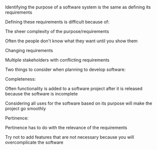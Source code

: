 Identifying the purpose of a software system is the same as defining its requirements



Defining these requirements is difficult because of:


The sheer complexity of the purpose/requirements

Often the people don't know what they want until you show them

Changing requirements

Multiple stakeholders with conflicting requirements



Two things to consider when planning to develop software:


Completeness:


Often functionality is added to a software project after it is released because the software is incomplete

Considering all uses for the software based on its purpose will make the project go smoothly



Pertinence:


Pertinence has to do with the relevance of the requirements

Try not to add features that are not necessary because you will overcomplicate the software